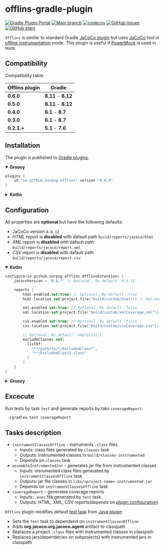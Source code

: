 # offlins-gradle-plugin

[![Gradle Plugin Portal](https://img.shields.io/maven-metadata/v/https/plugins.gradle.org/m2/io.github.surpsg/offlins-gradle-plugin/maven-metadata.xml.svg?label=Gradle%20Plugin%20Portal)](https://plugins.gradle.org/plugin/io.github.surpsg.offlins)
[![Main branch](https://github.com/SurpSG/offlins-gradle-plugin/actions/workflows/main-branch.yml/badge.svg)](https://github.com/SurpSG/offlins-gradle-plugin/actions/workflows/main-branch.yml)
[![codecov](https://codecov.io/gh/SurpSG/offlins-gradle-plugin/branch/main/graph/badge.svg?token=08EKXE7agx)](https://codecov.io/gh/SurpSG/offlins-gradle-plugin)
[![GitHub issues](https://img.shields.io/github/issues/SurpSG/offlins-gradle-plugin)](https://github.com/SurpSG/offlins-gradle-plugin/issues)
[![GitHub stars](https://img.shields.io/github/stars/SurpSG/offlins-gradle-plugin?style=flat-square)](https://github.com/SurpSG/offlins-gradle-plugin/stargazers)

`Offlins` is similar to standard Gradle [JaCoCo plugin](https://docs.gradle.org/current/userguide/jacoco_plugin.html)
but uses [JaCoCo](https://www.eclemma.org/jacoco/) tool
in [offline instrumentation](https://www.jacoco.org/jacoco/trunk/doc/offline.html) mode.
This plugin is useful if [PowerMock](https://github.com/powermock/powermock) is used in tests.

## Compatibility

Compatibility table:

| Offlins plugin | Gradle              |
|----------------|---------------------|
| **0.6.0**      | **8.11** - **8.12** |
| **0.5.0**      | **8.11** - **8.12** |
| **0.4.0**      | **6.1** - **8.7**   |
| **0.3.0**      | **6.1** - **8.7**   |
| **0.2.1.+**    | **5.1** - **7.6**   |

## Installation

The plugin is published to [Gradle plugins](https://plugins.gradle.org/plugin/io.github.surpsg.offlins).

<details open>

<summary><b>Groovy</b></summary>

```groovy
plugins {
    id "io.github.surpsg.offlins" version "0.6.0"
}
```

</details>
<details>
<summary><b>Kotlin</b></summary>

```kotlin
plugins {
    id("io.github.surpsg.offlins") version "0.6.0"
}
```

</details>

## Configuration

All properties are **optional** but have the following defaults:

* JaCoCo version `0.8.12`
* *HTML* report is **disabled** with dafault path `build/reports/jacoco/html`
* *XML* report is **disabled** with dafault path `build/reports/jacoco/report.xml`
* *CSV* report is **disabled** with dafault path `build/reports/jacoco/report.csv`

<details open>

<summary><b>Kotlin</b></summary>

```kotlin
configure<io.github.surpsg.offlins.OfflinsExtension> {
    jacocoVersion = "0.8.7" // Optional. By default `0.8.12`

    reports {
        html.enabled.set(true) // Optional. By default `true`
        html.location.set(project.file("build/custom/html")) // Optional. By default `build/reports/jacoco/html`

        xml.enabled.set(true) // Optional. By default `false`
        xml.location.set(project.file("build/custom/xmlCoverage.xml")) // Optional. By default `build/reports/jacoco/coverageReport.xml`

        csv.enabled.set(true) // Optional. By default `false`
        csv.location.set(project.file("build/custom/csvCoverage.csv")) // Optional. By default `build/reports/jacoco/coverageReport.csv`    

        // Optional. By default `emptyList()`
        excludeClasses.set(
          listOf(
            "**/path/to/*/ExcludedClass*", 
            "**/ExcludedClass2.class"
          )
        ) 
    }
}
```

</details>
<details>
<summary><b>Groovy</b></summary>


```groovy
offlinsCoverage {
    jacocoVersion = '0.8.7' // Optional. By default `0.8.12`

    reports {
        html.enabled.set true // Optional. By default `true`
        html.location.set project.file('build/custom/html') // Optional. By default `build/reports/jacoco/html`

        xml.enabled.set true // Optional. By default `false`
        xml.location.set project.file('build/custom/xmlCoverage.xml')
        // Optional. By default `build/reports/jacoco/coverageReport.xml`

        csv.enabled.set true // Optional. By default `false`
        csv.location.set project.file('build/custom/csvCoverage.csv')
        // Optional. By default `build/reports/jacoco/coverageReport.csv`    
    }
}
```

</details>

## Excecute

Run tests by task `test` and generate reports by taks `coverageReport`:

```bash
 ./gradlew test coverageReport
```

## Tasks description

* `instrumentClassesOffline` - instruments `.class` files
    * Inputs: class files generated by `classes` task
    * Outputs: instrumented classes in `build/classes-instrumented`
    * Depends on `classes` task
* `assembleInstrumentedJar` - generates jar file from instrumented classes
    * Inputs: insrumented class files generated by `instrumentClassesOffline` task
    * Outputs: jar file classes in `libs/<project-name>-instrumented.jar`
    * Depends on `instrumentClassesOffline` task
* `coverageReport` - generates coverage reports
    * Inputs: `.exec` file generated by `test` task
    * Outputs: HTML, XML, CSV reports(depends on [plugin configuration](#configuration))

`Offlins` plugin modifies
default [test task](https://docs.gradle.org/current/dsl/org.gradle.api.tasks.testing.Test.html)
from [Java plugin](https://docs.gradle.org/current/userguide/java_plugin.html):

* Sets the `test` task to dependend on `instrumentClassesOffline`
* Adds **org.jacoco:org.jacoco.agent** artifact to classpath
* Replaces a project `.class` files with instrumented classes in classpath
* Replaces jars(dependecies on subprojects) with instrumented jars in classpath
  
